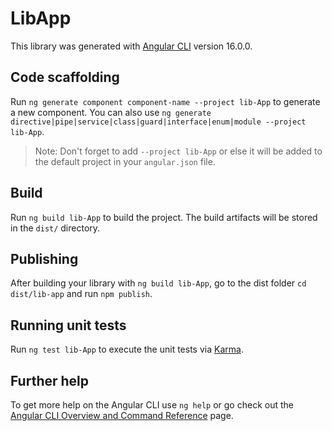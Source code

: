 # LibApp

This library was generated with [Angular CLI](https://github.com/angular/angular-cli) version 16.0.0.

## Code scaffolding

Run `ng generate component component-name --project lib-App` to generate a new component. You can also use `ng generate directive|pipe|service|class|guard|interface|enum|module --project lib-App`.
> Note: Don't forget to add `--project lib-App` or else it will be added to the default project in your `angular.json` file. 

## Build

Run `ng build lib-App` to build the project. The build artifacts will be stored in the `dist/` directory.

## Publishing

After building your library with `ng build lib-App`, go to the dist folder `cd dist/lib-app` and run `npm publish`.

## Running unit tests

Run `ng test lib-App` to execute the unit tests via [Karma](https://karma-runner.github.io).

## Further help

To get more help on the Angular CLI use `ng help` or go check out the [Angular CLI Overview and Command Reference](https://angular.io/cli) page.
